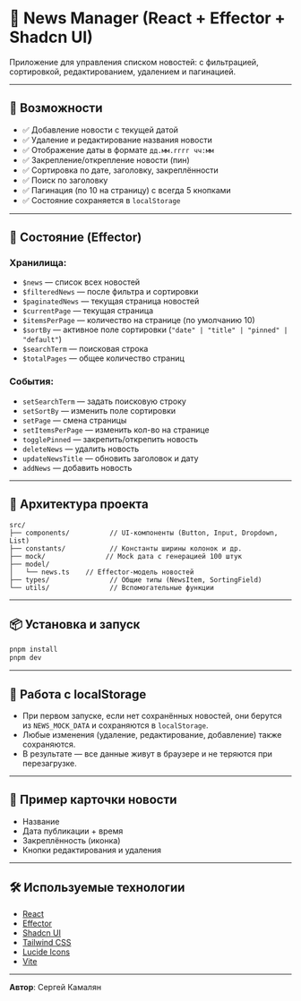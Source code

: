 # 📰 News Manager (React + Effector + Shadcn UI)

Приложение для управления списком новостей: с фильтрацией, сортировкой, редактированием, удалением и пагинацией.

---

## 🚀 Возможности

- ✅ Добавление новости с текущей датой
- ✅ Удаление и редактирование названия новости
- ✅ Отображение даты в формате `дд.мм.гггг чч:мм`
- ✅ Закрепление/открепление новости (пин)
- ✅ Сортировка по дате, заголовку, закреплённости
- ✅ Поиск по заголовку
- ✅ Пагинация (по 10 на страницу) с всегда 5 кнопками
- ✅ Состояние сохраняется в `localStorage`

---

## 🧠 Состояние (Effector)

### Хранилища:

- `$news` — список всех новостей
- `$filteredNews` — после фильтра и сортировки
- `$paginatedNews` — текущая страница новостей
- `$currentPage` — текущая страница
- `$itemsPerPage` — количество на странице (по умолчанию 10)
- `$sortBy` — активное поле сортировки (`"date" | "title" | "pinned" | "default"`)
- `$searchTerm` — поисковая строка
- `$totalPages` — общее количество страниц

### События:

- `setSearchTerm` — задать поисковую строку
- `setSortBy` — изменить поле сортировки
- `setPage` — смена страницы
- `setItemsPerPage` — изменить кол-во на странице
- `togglePinned` — закрепить/открепить новость
- `deleteNews` — удалить новость
- `updateNewsTitle` — обновить заголовок и дату
- `addNews` — добавить новость

---

## 🧱 Архитектура проекта

```
src/
├── components/          // UI-компоненты (Button, Input, Dropdown, List)
├── constants/           // Константы ширины колонок и др.
├── mock/               // Mock дата с генерацией 100 штук
├── model/
│   └── news.ts    // Effector-модель новостей
├── types/               // Общие типы (NewsItem, SortingField)
└── utils/               // Вспомогательные функции
```

---

## 📦 Установка и запуск

```bash
pnpm install
pnpm dev
```

---

## 💾 Работа с localStorage

- При первом запуске, если нет сохранённых новостей, они берутся из `NEWS_MOCK_DATA` и сохраняются в `localStorage`.
- Любые изменения (удаление, редактирование, добавление) также сохраняются.
- В результате — все данные живут в браузере и не теряются при перезагрузке.

---

## 📌 Пример карточки новости

- Название
- Дата публикации + время
- Закреплённость (иконка)
- Кнопки редактирования и удаления

---

## 🛠️ Используемые технологии

- [React](https://react.dev)
- [Effector](https://effector.dev/)
- [Shadcn UI](https://ui.shadcn.com/)
- [Tailwind CSS](https://tailwindcss.com/)
- [Lucide Icons](https://lucide.dev/)
- [Vite](https://vitejs.dev/)

---

**Автор**: Сергей Камалян
